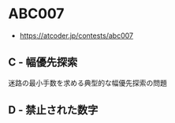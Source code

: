 # ABC007
* https://atcoder.jp/contests/abc007


## C - 幅優先探索
迷路の最小手数を求める典型的な幅優先探索の問題


## D - 禁止された数字
